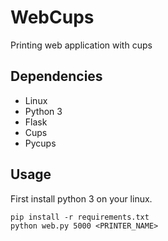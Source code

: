 # WebCups

Printing web application with cups

## Dependencies

* Linux
* Python 3
* Flask
* Cups
* Pycups

## Usage

First install python 3 on your linux.
```
pip install -r requirements.txt
python web.py 5000 <PRINTER_NAME>
```
